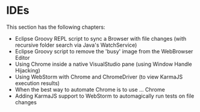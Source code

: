 # IDEs

This section has the following chapters:

* Eclipse Groovy REPL script to sync a Browser with file changes (with recursive folder search via Java's WatchService)
* Eclipse Groovy script to remove the 'busy' image from the WebBrowser Editor
* Using Chrome inside a native VisualStudio pane (using Window Handle Hijacking)
* Using WebStorm with Chrome and ChromeDriver (to view KarmaJS execution results)
* When the best way to automate Chrome is to use ... Chrome
* Adding KarmaJS support to WebStorm to automagically run tests on file changes